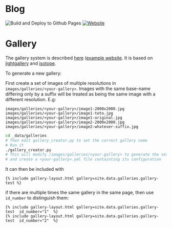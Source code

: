 # Blog

![Build and Deploy to Github Pages](https://github.com/arntanguy/blog/workflows/Build%20and%20Deploy%20to%20Github%20Pages/badge.svg)
[![Website](https://img.shields.io/badge/website-online-brightgreen?logo=read-the-docs&style=flat)](https://arntanguy.github.io/blog/)


# Gallery

The gallery system is described [here](https://olivierpieters.be/blog/2016/02/26/creating-a-jekyll-image-gallery) ([example website](https://opieters.github.io/jekyll-image-gallery-example/photography/). It is based on [lightgallery](https://github.com/sachinchoolur/lightGallery) and [isotope](https://github.com/metafizzy/isotope).

To generate a new gallery:

First create a set of images of multiple resolutions in `images/galleries/<your-gallery>`. Images with the same base-name differing only by a suffix will be treated as being the same image with a different resolution. E.g:

```
images/galleries/<your-gallery>/image1-2000x2000.jpg
images/galleries/<your-gallery>/image1-toto.jpg
images/galleries/<your-gallery>/image1-original.jpg
images/galleries/<your-gallery>/image2-2000x2000.jpg
images/galleries/<your-gallery>/image2-whatever-suffix.jpg
```

```sh
cd _data/galleries
# Then edit gallery_creator.py to set the correct gallery name
# Run it
./gallery_creator.py
# This will modify /images/galleries/<your-gallery> to generate the set of images of multiple resolutions for the gallery
# and create a <your-gallery>.yml file containting its configuration
```

It can then be included with

```
{% include gallery-layout.html gallery=site.data.galleries.gallery-test %}
```

if there are multiple times the same gallery in the same page, then use `id_number` to distinguish them:

```
{% include gallery-layout.html gallery=site.data.galleries.gallery-test  id_number="1"  %}
{% include gallery-layout.html gallery=site.data.galleries.gallery-test  id_number="2"  %}
```
